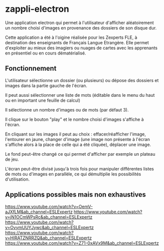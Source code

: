 # zappli-electron

Une application electron qui permet à l'utilisateur d'afficher aléatoirement un nombre choisi d'images en provenance des dossiers de son disque dur.

Cette application a été à l'oigine réalisée pour les Zexperts FLE, à destination des enseignants de Français Langue Etrangère. Elle permet d'exploiter au mieux des imagiers ou nuages de cartes avec les apprenants en présentiel ou en cours dématérialisé.

## Fonctionnement 

L'utilisateur sélectionne un dossier (ou plusieurs) ou dépose des dossiers et images dans la partie gauche de l'écran.

Il peut aussi sélectionner une liste de mots (éditable dans le menu du haut ou en important une feuille de calcul)

Il sélectionne un nombre d'images ou de mots (par défaut 3).

Il clique sur le bouton "play" et le nombre choisi d'images s'affiche à l'écran.

En cliquant sur les images il peut au choix : effacer/réafficher l'image, l'entourer en jaune, changer d'image (une image non présente à l'écran s'affiche alors à la place de celle qui a été cliquée), déplacer une image.

Le fond peut-être changé ce qui permet d'afficher par exemple un plateau de jeu.

L'écran peut-être divisé jusqu'à trois fois pour manipuler différentes listes de mots ou d'images en parallèle, ce qui démultiplie les possibilités d'utilisation.

## Applications possibles mais non exhaustives

https://www.youtube.com/watch?v=OemV-aJXfLM&ab_channel=ESLExpertz
https://www.youtube.com/watch?v=jN1OCmWPsRc&ab_channel=ESLExpertz
https://www.youtube.com/watch?v=OvymUUYJywc&ab_channel=ESLExpertz
https://www.youtube.com/watch?v=HIRATZNRRZQ&ab_channel=ESLExpertz
https://www.youtube.com/watch?v=Z71-0xAVx9M&ab_channel=ESLExpertz
